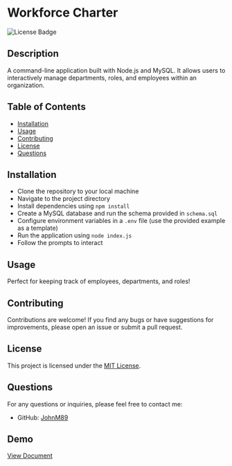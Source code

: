 # Workforce Charter 
![License Badge](https://img.shields.io/badge/License-MIT-yellow.svg)

## Description
A command-line application built with Node.js and MySQL. It allows users to interactively manage departments, roles, and employees within an organization.

## Table of Contents
- [Installation](#installation)
- [Usage](#usage)
- [Contributing](#contributing)
- [License](#license)
- [Questions](#questions)

## Installation
- Clone the repository to your local machine
- Navigate to the project directory
- Install dependencies using `npm install`
- Create a MySQL database and run the schema provided in `schema.sql`
- Configure environment variables in a `.env` file (use the provided example as a template)
- Run the application using `node index.js`
- Follow the prompts to interact

## Usage
Perfect for keeping track of employees, departments, and roles!

## Contributing
Contributions are welcome! If you find any bugs or have suggestions for improvements, please open an issue or submit a pull request.

## License
This project is licensed under the [MIT License](https://opensource.org/licenses/MIT).

## Questions
For any questions or inquiries, please feel free to contact me:
- GitHub: [JohnM89](https://github.com/JohnM89)

## Demo
[View Document](https://drive.google.com/file/d/1nQ5b5GkvU4vWOKyNvrHGfvi0Liwp9p7e/preview)
